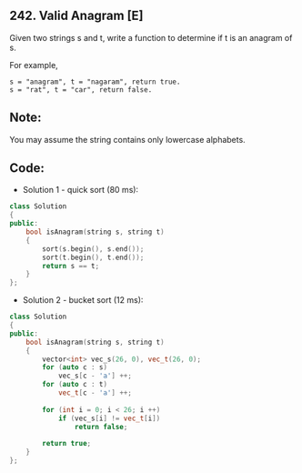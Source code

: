 ## 242. Valid Anagram [E]
Given two strings s and t, write a function to determine if t is an anagram of s.

For example,
```
s = "anagram", t = "nagaram", return true.
s = "rat", t = "car", return false.
```  

## Note:
You may assume the string contains only lowercase alphabets.

## Code:
- Solution 1 - quick sort (80 ms):
```c++
class Solution 
{
public:
    bool isAnagram(string s, string t) 
    {
        sort(s.begin(), s.end());
        sort(t.begin(), t.end());
        return s == t;
    }
};
```

- Solution 2 - bucket sort (12 ms):
```c++
class Solution 
{
public:
    bool isAnagram(string s, string t) 
    {
        vector<int> vec_s(26, 0), vec_t(26, 0);
        for (auto c : s)
            vec_s[c - 'a'] ++;
        for (auto c : t)
            vec_t[c - 'a'] ++;
        
        for (int i = 0; i < 26; i ++)
            if (vec_s[i] != vec_t[i])
                return false;
                
        return true;
    }
};
```
